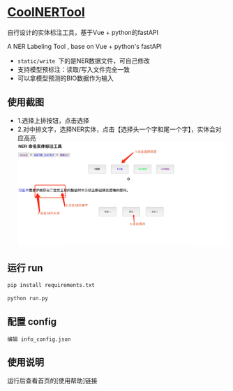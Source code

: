# [CoolNERTool](https://github.com/425776024/CoolNERTool)

自行设计的实体标注工具，基于Vue + python的fastAPI

A NER Labeling Tool , base on Vue + python's fastAPI

- ```static/write ```下的是NER数据文件，可自己修改
- 支持模型预标注：读取/写入文件完全一致
- 可以拿模型预测的BIO数据作为输入

## 使用截图
- 1.选择上排按钮，点击选择
- 2.对中排文字，选择NER实体，点击【选择头一个字和尾一个字】，实体会对应高亮
![](img/help_img.jpg)

## 运行 run
```shell
pip install requirements.txt
```
```shell
python run.py
```

## 配置 config
`编辑 info_config.json`

## 使用说明
运行后查看首页的[使用帮助]链接